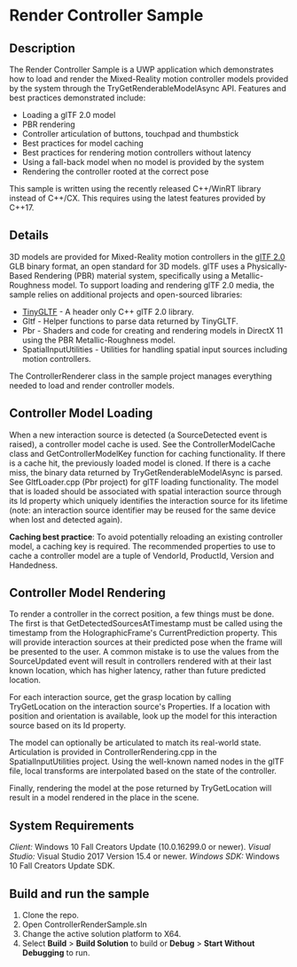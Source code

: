 # Render Controller Sample

## Description

The Render Controller Sample is a UWP application which demonstrates how to load and render the Mixed-Reality motion controller models provided by the system through the TryGetRenderableModelAsync API. Features and best practices demonstrated include:
* Loading a glTF 2.0 model
* PBR rendering
* Controller articulation of buttons, touchpad and thumbstick
* Best practices for model caching
* Best practices for rendering motion controllers without latency
* Using a fall-back model when no model is provided by the system
* Rendering the controller rooted at the correct pose

This sample is written using the recently released C++/WinRT library instead of C++/CX. This requires using the latest features provided by C++17.

## Details

3D models are provided for Mixed-Reality motion controllers in the [glTF 2.0](https://github.com/KhronosGroup/glTF/tree/master/specification/2.0) GLB binary format, an open standard for 3D models. glTF uses a Physically-Based Rendering (PBR) material system, specifically using a Metallic-Roughness model. To support loading and rendering glTF 2.0 media, the sample relies on additional projects and open-sourced libraries:
* [TinyGLTF](https://github.com/syoyo/tinygltf) - A header only C++ glTF 2.0 library.
* Gltf - Helper functions to parse data returned by TinyGLTF.
* Pbr - Shaders and code for creating and rendering models in DirectX 11 using the PBR Metallic-Roughness model.
* SpatialInputUtilities - Utilities for handling spatial input sources including motion controllers.

The ControllerRenderer class in the sample project manages everything needed to load and render controller models.

## Controller Model Loading

When a new interaction source is detected (a SourceDetected event is raised), a controller model cache is used. See the ControllerModelCache class and GetControllerModelKey function for caching functionality. If there is a cache hit, the previously loaded model is cloned. If there is a cache miss, the binary data returned by TryGetRenderableModelAsync is parsed. See GltfLoader.cpp (Pbr project) for glTF loading functionality. The model that is loaded should be associated with spatial interaction source through its Id property which uniquely identifies the interaction source for its lifetime (note: an interaction source identifier may be reused for the same device when lost and detected again).

**Caching best practice**: To avoid potentially reloading an existing controller model, a caching key is required. The recommended properties to use to cache a controller model are a tuple of VendorId, ProductId, Version and Handedness.

## Controller Model Rendering

To render a controller in the correct position, a few things must be done. The first is that GetDetectedSourcesAtTimestamp must be called using the timestamp from the HolographicFrame's CurrentPrediction property. This will provide interaction sources at their predicted pose when the frame will be presented to the user. A common mistake is to use the values from the SourceUpdated event will result in controllers rendered with at their last known location, which has higher latency, rather than future predicted location.

For each interaction source, get the grasp location by calling TryGetLocation on the interaction source's Properties. If a location with position and orientation is available, look up the model for this interaction source based on its Id property.

The model can optionally be articulated to match its real-world state. Articulation is provided in ControllerRendering.cpp in the SpatialInputUtilities project. Using the well-known named nodes in the glTF file, local transforms are interpolated based on the state of the controller.

Finally, rendering the model at the pose returned by TryGetLocation will result in a model rendered in the place in the scene.

## System Requirements

*Client:* Windows 10 Fall Creators Update (10.0.16299.0 or newer).
*Visual Studio:* Visual Studio 2017  Version 15.4 or newer.
*Windows SDK:* Windows 10  Fall Creators Update SDK.

## Build and run the sample

1. Clone the repo.
2. Open ControllerRenderSample.sln
3. Change the active solution platform to X64.
4. Select **Build** \> **Build Solution** to build or **Debug** \> **Start Without Debugging** to run.